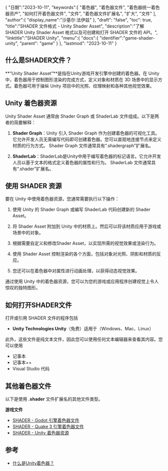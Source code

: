 {
"日期":"2023-10-11",
   "keywords":[
"着色器",
"着色器文件",
"着色器统一着色器资产",
"如何打开着色器文件",
"文件",
"着色器文件扩展名",
"扩大",
"文件"
],
   "author":{
"display_name":"沙基尔·法伊兹"
},
"draft": "false",
"toc": true,
"title":"SHADER 文件格式 - Unity Shader Asset",
   "description":"了解 SHADER Unity Shader Asset 格式以及可创建和打开 SHADER 文件的 API。",
"linktitle":"SHADER Unity",
   "menu":{
      "docs":{
         "identifier":"game-shader-unity",
"parent": "game"
}
},
"lastmod": "2023-10-11"
}

## 什么是SHADER文件？

**“Unity Shader Asset”**是指在Unity游戏开发引擎中创建的着色器。在 Unity 中，着色器用于控制图形渲染的完成方式，定义对象和材质在 3D 场景中的显示方式。着色器可用于操纵 Unity 项目中的光照、纹理映射和各种其他视觉效果。

## Unity 着色器资源

Unity Shader Asset 通常由 Shader Graph 或 ShaderLab 文件组成。以下是两者的简要解释：

1. **Shader Graph**：Unity 引入 Shader Graph 作为创建着色器的可视化工具。它允许开发人员无需编写代码即可创建着色器。您可以直观地连接节点来定义材质的行为方式。 Shader Graph 文件通常具有“.shadergraph”扩展名。
    







2. **ShaderLab**：ShaderLab是Unity中用于编写着色器的标记语言。它允许开发人员以基于文本的格式定义着色器的属性和行为。 ShaderLab 文件通常具有“.shader”扩展名。
    







## 使用 SHADER 资源

要在 Unity 中使用着色器资源，您通常需要执行以下操作：

1. 使用 Unity 的 Shader Graph 或编写 ShaderLab 代码创建新的 Shader Asset。
    







2. 将 Shader Asset 附加到 Unity 中的材质上。然后可以将该材质应用于游戏或场景中的对象。
    







3. 根据需要自定义和修改Shader Asset，以实现所需的视觉效果或渲染行为。
    







4. 使用 Shader Asset 控制渲染的各个方面，包括对象对光照、阴影和材质的反应。
    







5. 您还可以在着色器中对属性进行动画处理，以获得动态视觉效果。
    








通过使用 Unity 中的着色器资源，您可以为您的游戏或应用程序创建视觉上令人惊叹的独特图形。

## 如何打开SHADER文件

打开或引用 SHADER 文件的程序包括

- **Unity Technologies Unity**（免费）适用于（Windows、Mac、Linux）

此外，这些文件是纯文本文件，因此您可以使用任何文本编辑器来查看其内容。您可以使用

- 记事本
- 记事本++
- Visual Studio 代码

## 其他着色器文件

以下是使用 **.shader** 文件扩展名的其他文件类型。

**游戏文件**
- [SHADER - Godot 引擎着色器文件](/zh/game/shader-godot/)
- [SHADER - Quake 3 引擎着色器文件](/zh/game/shader-quake/)
- [SHADER - Unity 着色器资源](/zh/game/shader-unity/)

## 参考
* [什么是Unity着色器？](https://docs.unity3d.com/560/Documentation/Manual/Shaders.html)

